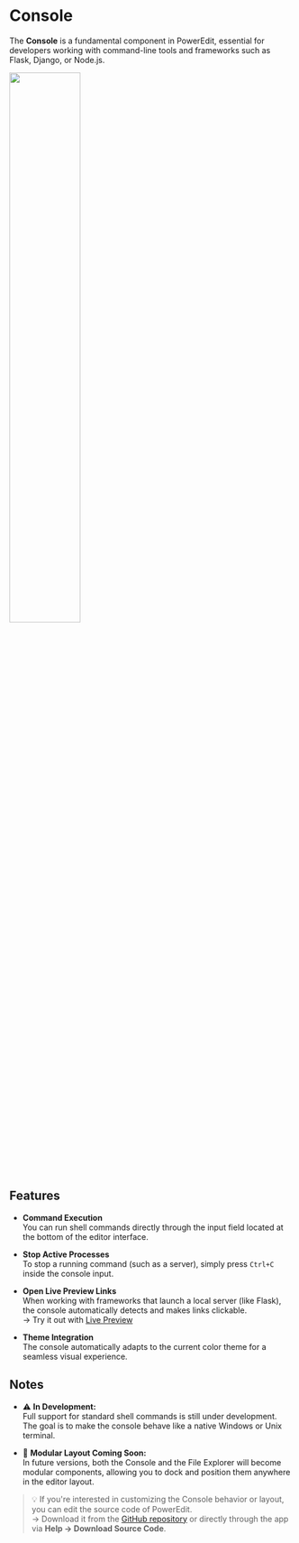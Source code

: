 # Console

The **Console** is a fundamental component in PowerEdit, essential for developers working with command-line tools and frameworks such as Flask, Django, or Node.js.

<img src="../assets/images/ctheme1.png" width="50%">

## Features

- **Command Execution**  
  You can run shell commands directly through the input field located at the bottom of the editor interface.

- **Stop Active Processes**  
  To stop a running command (such as a server), simply press `Ctrl+C` inside the console input.

- **Open Live Preview Links**  
  When working with frameworks that launch a local server (like Flask), the console automatically detects and makes links clickable.  
  → Try it out with [Live Preview](live-preview.md)

- **Theme Integration**  
  The console automatically adapts to the current color theme for a seamless visual experience.

## Notes

- ⚠️ **In Development:**  
  Full support for standard shell commands is still under development. The goal is to make the console behave like a native Windows or Unix terminal.

- 🧱 **Modular Layout Coming Soon:**  
  In future versions, both the Console and the File Explorer will become modular components, allowing you to dock and position them anywhere in the editor layout.

> 💡 If you're interested in customizing the Console behavior or layout, you can edit the source code of PowerEdit.  
> → Download it from the [GitHub repository](https://github.com/ZtaMDev/PowerEdit) or directly through the app via **Help → Download Source Code**.
